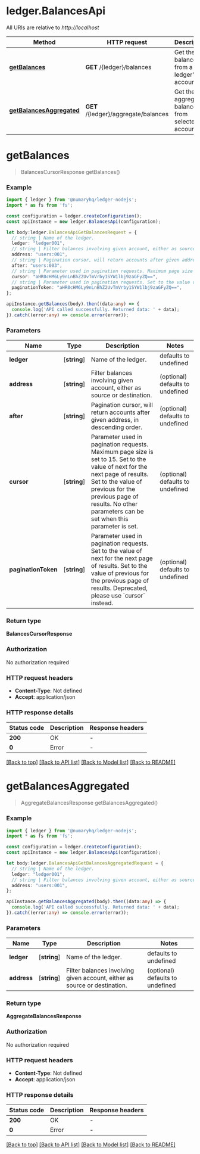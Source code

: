 # ledger.BalancesApi

All URIs are relative to *http://localhost*

Method | HTTP request | Description
------------- | ------------- | -------------
[**getBalances**](BalancesApi.md#getBalances) | **GET** /{ledger}/balances | Get the balances from a ledger&#39;s account
[**getBalancesAggregated**](BalancesApi.md#getBalancesAggregated) | **GET** /{ledger}/aggregate/balances | Get the aggregated balances from selected accounts


# **getBalances**
> BalancesCursorResponse getBalances()


### Example


```typescript
import { ledger } from '@numaryhq/ledger-nodejs';
import * as fs from 'fs';

const configuration = ledger.createConfiguration();
const apiInstance = new ledger.BalancesApi(configuration);

let body:ledger.BalancesApiGetBalancesRequest = {
  // string | Name of the ledger.
  ledger: "ledger001",
  // string | Filter balances involving given account, either as source or destination. (optional)
  address: "users:001",
  // string | Pagination cursor, will return accounts after given address, in descending order. (optional)
  after: "users:003",
  // string | Parameter used in pagination requests. Maximum page size is set to 15. Set to the value of next for the next page of results. Set to the value of previous for the previous page of results. No other parameters can be set when this parameter is set.  (optional)
  cursor: "aHR0cHM6Ly9nLnBhZ2UvTmVrby1SYW1lbj9zaGFyZQ==",
  // string | Parameter used in pagination requests. Set to the value of next for the next page of results. Set to the value of previous for the previous page of results. Deprecated, please use `cursor` instead. (optional)
  paginationToken: "aHR0cHM6Ly9nLnBhZ2UvTmVrby1SYW1lbj9zaGFyZQ==",
};

apiInstance.getBalances(body).then((data:any) => {
  console.log('API called successfully. Returned data: ' + data);
}).catch((error:any) => console.error(error));
```


### Parameters

Name | Type | Description  | Notes
------------- | ------------- | ------------- | -------------
 **ledger** | [**string**] | Name of the ledger. | defaults to undefined
 **address** | [**string**] | Filter balances involving given account, either as source or destination. | (optional) defaults to undefined
 **after** | [**string**] | Pagination cursor, will return accounts after given address, in descending order. | (optional) defaults to undefined
 **cursor** | [**string**] | Parameter used in pagination requests. Maximum page size is set to 15. Set to the value of next for the next page of results. Set to the value of previous for the previous page of results. No other parameters can be set when this parameter is set.  | (optional) defaults to undefined
 **paginationToken** | [**string**] | Parameter used in pagination requests. Set to the value of next for the next page of results. Set to the value of previous for the previous page of results. Deprecated, please use &#x60;cursor&#x60; instead. | (optional) defaults to undefined


### Return type

**BalancesCursorResponse**

### Authorization

No authorization required

### HTTP request headers

 - **Content-Type**: Not defined
 - **Accept**: application/json


### HTTP response details
| Status code | Description | Response headers |
|-------------|-------------|------------------|
**200** | OK |  -  |
**0** | Error |  -  |

[[Back to top]](#) [[Back to API list]](README.md#documentation-for-api-endpoints) [[Back to Model list]](README.md#documentation-for-models) [[Back to README]](README.md)

# **getBalancesAggregated**
> AggregateBalancesResponse getBalancesAggregated()


### Example


```typescript
import { ledger } from '@numaryhq/ledger-nodejs';
import * as fs from 'fs';

const configuration = ledger.createConfiguration();
const apiInstance = new ledger.BalancesApi(configuration);

let body:ledger.BalancesApiGetBalancesAggregatedRequest = {
  // string | Name of the ledger.
  ledger: "ledger001",
  // string | Filter balances involving given account, either as source or destination. (optional)
  address: "users:001",
};

apiInstance.getBalancesAggregated(body).then((data:any) => {
  console.log('API called successfully. Returned data: ' + data);
}).catch((error:any) => console.error(error));
```


### Parameters

Name | Type | Description  | Notes
------------- | ------------- | ------------- | -------------
 **ledger** | [**string**] | Name of the ledger. | defaults to undefined
 **address** | [**string**] | Filter balances involving given account, either as source or destination. | (optional) defaults to undefined


### Return type

**AggregateBalancesResponse**

### Authorization

No authorization required

### HTTP request headers

 - **Content-Type**: Not defined
 - **Accept**: application/json


### HTTP response details
| Status code | Description | Response headers |
|-------------|-------------|------------------|
**200** | OK |  -  |
**0** | Error |  -  |

[[Back to top]](#) [[Back to API list]](README.md#documentation-for-api-endpoints) [[Back to Model list]](README.md#documentation-for-models) [[Back to README]](README.md)


